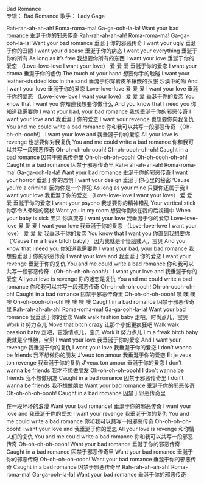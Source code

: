 Bad Romance  
专辑：
Bad Romance
歌手：
Lady Gaga



Rah-rah-ah-ah-ah!
Roma-roma-ma!
Ga-ga-ooh-la-la!
Want your bad romance 
垂涎于你的邪恶传奇
Rah-rah-ah-ah-ah!
Roma-roma-ma!
Ga-ga-ooh-la-la!
Want your bad romance 
垂涎于你的邪恶传奇
I want your ugly 
垂涎于你的丑陋
I want your disease 
垂涎于你的病态
I want your everything 
垂涎于你的所有
As long as it’s free 
我想要你所有的东西
I want your love 
垂涎于你的爱恋
（Love-love-love I want your love） 
爱 爱 爱 垂涎于你的爱恋
I want your drama 
垂涎于你的虚伪
The touch of your hand 
想要你手的触碰
I want your leather-studded kiss in the sand 
垂涎于你穿着皮革镶嵌的衣服 沙漠中的吻
And I want your love 
垂涎于你的爱恋
Love-love-love 
爱 爱 爱
I want your love 
垂涎于你的爱恋
（Love-love-love I want your love） 
爱 爱 爱 垂涎于你的爱恋
You know that I want you 
你知道我想要你做什么
And you know that I need you 
你知道我需要你
I want your bad, your bad romance 
我想垂涎于你的邪恶传奇
I want your love and 
我垂涎于你的爱恋
I want your revenge 
也想要你向我复仇
You and me could write a bad romance 
你和我可以共写一段邪恶传奇
（Oh-oh-oh-oooh!）
I want your love and 
我垂涎于你的爱恋
All your love is revenge 
也想要你对我复仇
You and me could write a bad romance 
你和我可以共写一段邪恶传奇
Oh-oh-oh-oh-oooh!
Oh-oh-oooh-oh-oh!
Caught in a bad romance 
囚禁于邪恶传奇里
Oh-oh-oh-oh-oooh!
Oh-oh-oooh-oh-oh!
Caught in a bad romance 
囚禁于邪恶传奇里
Rah-rah-ah-ah-ah!
Roma-roma-ma!
Ga-ga-ooh-la-la!
Want your bad romance 
垂涎于你的邪恶传奇
I want your horror 
垂涎于你的恐惧
I want your design 
垂涎于你心里的秘密
‘Cause you’re a criminal 
因为你是一个罪犯
As long as your mine 
只要你还属于我
I want your love 
我垂涎于你的爱恋
（Love-love-love I want your love） 
爱 爱 爱 垂涎于你的爱恋
I want your psycho 
我想要你的精神错乱
Your vertical stick 
你那令人晕眩的魔杖
Want you in my room 
想要你倒映在我的后视镜中
When your baby is sick 
宝贝 你真变态
I want your love 
我垂涎于你的爱恋
Love-love-love 
爱 爱 爱
I want your love 
我垂涎于你的爱恋
（Love-love-love I want your love） 
爱 爱 爱 我垂涎于你的爱恋
You know that I want you 
你直到我想要你
（'Cause I'm a freak bitch baby!） 
因为我就是个怪胎贱人，宝贝
And you know that I need you 
你知道我需要你
I want your bad, your bad romance 
我想要垂涎于你的邪恶传奇
I want your love and 
我垂涎于你的爱恋
I want your revenge 
垂涎于你的复仇
You and me could write a bad romance 
你和我可以共写一段邪恶传奇
（Oh-oh-oh-oh-oooh!）
I want your love and 
我垂涎于你的爱恋
All your love is revenge 
你的迷恋是复仇
You and me could write a bad romance 
你和我可以共写一段邪恶传奇
Oh-oh-oh-oh-oooh!
Oh-oh-oooh-oh-oh!
Caught in a bad romance 
囚禁于邪恶传奇里
Oh-oh-oh-oh-oooh! 
噢 噢 噢 噢
Oh-oh-oooh-oh-oh! 
噢 噢 噢 噢
Caught in a bad romance 
囚禁于邪恶传奇里
Rah-rah-ah-ah-ah!
Roma-roma-ma!
Ga-ga-ooh-la-la!
Want your bad romance 
我垂涎于你的爱恋
Walk walk fashion baby 
走吧，时尚点儿，宝贝
Work it 
努力点儿
Move that bitch crazy 
让那个小妞更疯狂吧
Walk walk passion baby 
走吧，更激情点儿，宝贝
Work it 
努力点儿
I'm a freak bitch baby 
我就是个怪胎，宝贝
I want your love 
我垂涎于你的爱恋
And I want your revenge 
我垂涎于你的复仇
I want your love 
我垂涎于你的爱恋
I don’t wanna be friends 
我不想做你的朋友
J'veux ton amour 
我垂涎于你的爱恋
Et je veux ton revenge 
我垂涎于你的复仇
J'veux ton amour 
垂涎于你的爱恋
I don’t wanna be friends 
我才不想做朋友
Oh-oh-oh-oh-oooh!
I don’t wanna be friends 
我不想做朋友
Caught in a bad romance 
囚禁于邪恶传奇里
I don’t wanna be friends 
我不想做朋友
Want your bad romance 
垂涎于你的邪恶传奇
Oh-oh-oh-oh-oooh!
Caught in a bad romance 
囚禁于邪恶传奇里
  
在一段坏坏的浪漫
Want your bad romance! 
垂涎于你的邪恶传奇
I want your love and 
我垂涎于你的爱恋
I want your revenge 
我垂涎于你的复仇
You and me could write a bad romance 
你和我可以共写一段邪恶传奇
Oh-oh-oh-oh-oooh!
I want your love and 
我垂涎于你的爱恋
All your love is revenge 
和你情人们的复仇
You and me could write a bad romance 
你和我可以共写一段邪恶传奇
Oh-oh-oh-oh-oooh!
Want your bad romance 
垂涎于你的邪恶传奇
Caught in a bad romance 
囚禁于邪恶传奇里
Want your bad romance 
垂涎于你的邪恶传奇
Oh-oh-oh-oh-oooh!
Want your bad romance 
垂涎于你的邪恶传奇
Caught in a bad romance 
囚禁于邪恶传奇里
Rah-rah-ah-ah-ah!
Roma-roma-ma!
Ga-ga-ooh-la-la!
Want your bad romance 
垂涎于你的邪恶传奇